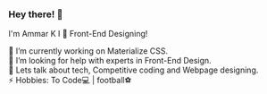  ### Hey there! 👋                                                    
                                                           
<!--          
**Ammarkb/Ammarkb** is a ✨ _special_ ✨ repository because its `README.md` (this file) appears on your GitHub profile.-->
    
I'm Ammar K
I 💓 Front-End Designing!       
    
🔭 I’m currently working on Materialize CSS.                                                                                                    
🤔 I’m looking for help with experts in Front-End Design.                                                     
💬 Lets talk about tech, Competitive coding and Webpage designing.                                                                    
⚡ Hobbies: To Code💻 |  football⚽
   
       
         

                
                    
    
        
   
